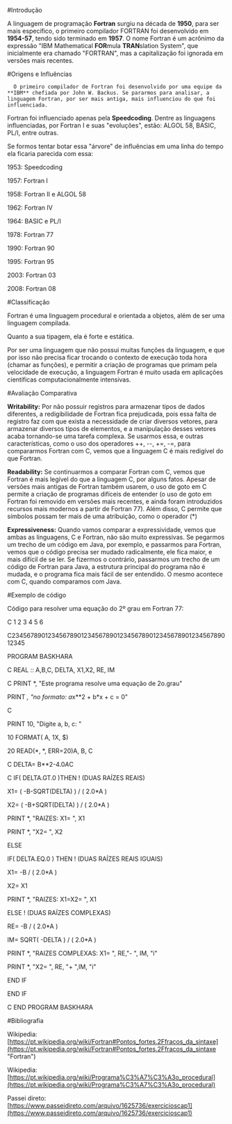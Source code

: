#Introdução

A linguagem de programação **Fortran** surgiu na década de **1950**, para ser mais específico, o primeiro compilador FORTRAN foi desenvolvido em **1954-57**, tendo sido terminado em **1957**. O nome Fortran é um acrônimo da expressão "IBM Mathematical **FOR**mula **TRAN**slation System", que inicialmente era chamado "FORTRAN", mas a capitalização foi ignorada em versões mais recentes.


#Origens e Influências

      O primeiro compilador de Fortran foi desenvolvido por uma equipe da **IBM** chefiada por John W. Backus. Se pararmos para analisar, a linguagem Fortran, por ser mais antiga, mais influenciou do que foi influenciada.

Fortran foi influenciado apenas pela **Speedcoding**. Dentre as linguagens influenciadas, por Fortran I e suas "evoluções", estão: ALGOL 58, BASIC, PL/I, entre outras.

Se formos tentar botar essa "árvore" de influências em uma linha do tempo ela ficaria parecida com essa:

1953: Speedcoding

1957: Fortran I

1958: Fortran II e ALGOL 58

1962: Fortran IV

1964: BASIC e PL/I

1978: Fortran 77

1990: Fortran 90

1995: Fortran 95

2003: Fortran 03

2008: Fortran 08


#Classificação

Fortran é uma linguagem procedural e orientada a objetos, além de ser uma linguagem compilada.

Quanto a sua tipagem, ela é forte e estática.

Por ser uma linguagem que não possui muitas funções da linguagem, e que por isso não precisa ficar trocando o contexto de execução toda hora (chamar as funções), e permitir a criação de programas que primam pela velocidade de execução, a linguagem Fortran é muito usada em aplicações científicas computacionalmente intensivas.


#Avaliação Comparativa

**Writability:** Por não possuir registros para armazenar tipos de dados diferentes, a redigibilidade de Fortran fica prejudicada, pois essa falta de registro faz com que exista a necessidade de criar diversos vetores, para armazenar diversos tipos de elementos, e a manipulação desses vetores acaba tornando-se uma tarefa complexa. Se usarmos essa, e outras características, como o uso dos operadores ++, --, +=, -=, para compararmos Fortran com C, vemos que a linguagem C é mais redigível do que Fortran.

**Readability:** Se continuarmos a comparar Fortran com C, vemos que Fortran é mais legível do que a linguagem C, por alguns fatos. Apesar de versões mais antigas de Fortran também usarem, o uso de goto em C permite a criação de programas difíceis de entender (o uso de goto em Fortran foi removido em versões mais recentes, e ainda foram introduzidos recursos mais modernos a partir de Fortran 77). Além disso, C permite que símbolos possam ter mais de uma atribuição, como o operador (\*)

**Expressiveness:** Quando vamos comparar a expressividade, vemos que ambas as linguagens, C e Fortran, não são muito expressivas. Se pegarmos um trecho de um código em Java, por exemplo, e passarmos para Fortran, vemos que o código precisa ser mudado radicalmente, ele fica maior, e mais difícil de se ler. Se fizermos o contrário, passarmos um trecho de um código de Fortran para Java, a estrutura principal do programa não é mudada, e o programa fica mais fácil de ser entendido. O mesmo acontece com C, quando comparamos com Java.

#Exemplo de código

Código para resolver uma equação do 2º grau em Fortran 77:

C 1 2 3 4 5 6

C2345678901234567890123456789012345678901234567890123456789012345
      
PROGRAM BASKHARA

C
REAL :: A,B,C, DELTA, X1,X2, RE, IM

C
PRINT *, "Este programa resolve uma equação de 2o.grau"
      
PRINT *, "no formato: a*x**2 + b*x + c = 0"

C
      
PRINT  10, "Digite a, b, c: "

10   FORMAT( A, 1X, $)

20   READ(*, *, ERR=20)A, B, C

C
DELTA= B**2-4.0*A*C

C
IF( DELTA.GT.0 )THEN      ! (DUAS RAÍZES REAIS)
          
X1= ( -B-SQRT(DELTA) ) / ( 2.0*A )
          
X2= ( -B+SQRT(DELTA) ) / ( 2.0*A )
          
PRINT *, "RAIZES:  X1= ", X1
          
PRINT *, "X2= ", X2
      
ELSE
          
IF( DELTA.EQ.0 ) THEN ! (DUAS RAÍZES REAIS IGUAIS)
          
X1= -B / ( 2.0*A )
          
X2= X1
          
PRINT *, "RAIZES: X1=X2= ", X1
      
ELSE                      ! (DUAS RAÍZES COMPLEXAS)
          
RE= -B / ( 2.0*A )
          
IM= SQRT( -DELTA ) / ( 2.0*A )
          
PRINT *, "RAIZES COMPLEXAS: X1= ", RE,"- ", IM, "i"
          
PRINT *, "X2= ", RE, "+ ",IM, "i"
          
END IF
      
END IF

C
END PROGRAM BASKHARA


#Bibliografia

Wikipedia: [https://pt.wikipedia.org/wiki/Fortran#Pontos_fortes.2Ffracos_da_sintaxe](https://pt.wikipedia.org/wiki/Fortran#Pontos_fortes.2Ffracos_da_sintaxe "Fortran")

Wikipedia: [https://pt.wikipedia.org/wiki/Programa%C3%A7%C3%A3o_procedural](https://pt.wikipedia.org/wiki/Programa%C3%A7%C3%A3o_procedural)

Passei direto: [https://www.passeidireto.com/arquivo/1625736/exercicioscap1](https://www.passeidireto.com/arquivo/1625736/exercicioscap1)
